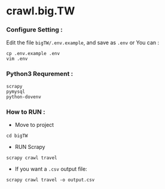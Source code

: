 # crawl.big.TW

### Configure Setting : 
Edit the file `bigTW/.env.example`, and save as `.env`
or You can :
```
cp .env.example .env
vim .env
```

### Python3 Requrement :
```
scrapy
pymysql
python-dovenv
```

### How to RUN :
* Move to project
```
cd bigTW
```
* RUN Scrapy 
```
scrapy crawl travel
```
* If you want a `.csv` output file:
```
scrapy crawl travel -o output.csv
```
